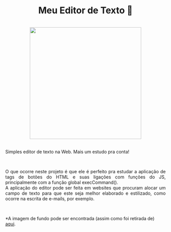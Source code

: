 <div align="center">
  <h1> Meu Editor de Texto 📒 </h1>
</div>
<br>

<div align="center">
  <img height="350" src="https://user-images.githubusercontent.com/95381800/151053757-7211d966-0f4c-4e18-bd55-19606f3d47bf.png">
</div>
<br>

<p align="justify">
  Simples editor de texto na Web. Mais um estudo pra conta!
</p>
<br>
 
<p align="justify"> 
  O que ocorre neste projeto é que ele é perfeito pra estudar a aplicação de tags de botões do HTML e suas ligações com funções do JS, principalmente com a função global execCommand(). <br>
  A aplicação do editor pode ser feita em websites que procuram alocar um campo de texto para que este seja melhor elaborado e estilizado, como ocorre na escrita de e-mails, por exemplo.
</p>

<br>

<p>
  *A imagem de fundo pode ser encontrada (assim como foi retirada de) <a href="https://www.wallpaperflare.com/dolomiti-italy-autumn-lago-antorno-landscape-photography-desktop-hd-wallpaper-for-pc-tablet-and-mobile-3840%C3%972400-wallpaper-bneqn">aqui</a>.
</p>
